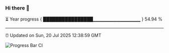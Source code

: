 ### Hi there 👋

⏳ Year progress { ████████████████▁▁▁▁▁▁▁▁▁▁▁▁▁▁ } 54.94 %

---

⏰ Updated on Sun, 20 Jul 2025 12:38:59 GMT

![Progress Bar CI](https://github.com/liununu/liununu/workflows/Progress%20Bar%20CI/badge.svg)
